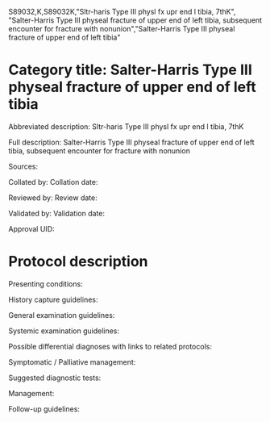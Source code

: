 S89032,K,S89032K,"Sltr-haris Type III physl fx upr end l tibia, 7thK", "Salter-Harris Type III physeal fracture of upper end of left tibia, subsequent encounter for fracture with nonunion","Salter-Harris Type III physeal fracture of upper end of left tibia"
# Category title: Salter-Harris Type III physeal fracture of upper end of left tibia

Abbreviated description: Sltr-haris Type III physl fx upr end l tibia, 7thK

Full description: Salter-Harris Type III physeal fracture of upper end of left tibia, subsequent encounter for fracture with nonunion

Sources:

Collated by:
Collation date:

Reviewed by:
Review date:

Validated by:
Validation date:

Approval UID:

# Protocol description

Presenting conditions:

History capture guidelines:

General examination guidelines:

Systemic examination guidelines:

Possible differential diagnoses with links to related protocols:

Symptomatic / Palliative management:

Suggested diagnostic tests:

Management:

Follow-up guidelines:
